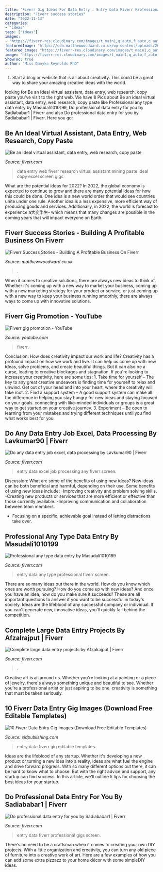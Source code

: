 ```yaml
---
title: "Fiverr Gig Ideas For Data Entry : Entry Data Fiverr Professional Gigs Screen"
description: "Fiverr success stories"
date: "2022-11-13"
categories:
- "ideas"
tags: ["ideas"]
images:
- "https://fiverr-res.cloudinary.com/images/t_main1,q_auto,f_auto,q_auto,f_auto/gigs/167083461/original/3fb99278d03f374dec82a2cb2a3257b10b0b895f/data-entry-as-per-your-order.jpg"
featuredImage: "https://cdn.matthewwoodward.co.uk/wp-content/uploads/2017/01/profitable-fiverr-business.jpg"
featured_image: "https://fiverr-res.cloudinary.com/images/t_main1,q_auto,f_auto,q_auto,f_auto/gigs/116442276/original/2373fd2c04a563136861ddbc00e95e4c452847d0/do-any-data-entry-job-excel-data-processing.png"
image: "https://fiverr-res.cloudinary.com/images/t_main1,q_auto,f_auto,q_auto,f_auto/gigs/121733648/original/f73dc83bdb7b05d0e1647d5359f5d4757438b8e5/complete-large-data-entry-projects.png"
ShowToc: true
author: "Miss Danyka Reynolds PhD"
---
```



1. Start a blog or website that is all about creativity. This could be a great way to share your amazing creative ideas with the world.

	

		
looking for Be an ideal virtual assistant, data entry, web research, copy paste you've visit to the right web. We have 8 Pics about Be an ideal virtual assistant, data entry, web research, copy paste like Professional any type data entry by Masudali1010199, Do professional data entry for you by Sadiababar1 | Fiverr and also Do professional data entry for you by Sadiababar1 | Fiverr. Here you go:
		
    
## Be An Ideal Virtual Assistant, Data Entry, Web Research, Copy Paste

<img loading=lazy src="https://fiverr-res.cloudinary.com/images/t_main1,q_auto,f_auto,q_auto,f_auto/gigs/139689695/original/926cf908be56304bc2ca900fa72b04ce2cfc963d/do-excel-data-entry-and-web-research.jpg" onerror="this.onerror=null;this.src='https://tse2.mm.bing.net/th?id=OIP.mGnKrLU404DF8RI7IcxmDAHaE-&amp;pid=15.1';" alt="Be an ideal virtual assistant, data entry, web research, copy paste">

_Source: fiverr.com_

>data entry web fiverr research virtual assistant mining paste ideal copy excel screen gigs. 

	

What are the potential ideas for 2022?
In 2022, the global economy is expected to continue to grow and there are many potential ideas for how this could be done. One idea is a new world order that would see countries unite under one rule. Another idea is a less expensive, more efficient way of producing goods and services. Additionally, in 2022, the world is forecast to experience a大变半生- which means that many changes are possible in the coming years that will impact everyone on Earth.

    
## Fiverr Success Stories - Building A Profitable Business On Fiverr

<img loading=lazy src="https://cdn.matthewwoodward.co.uk/wp-content/uploads/2017/01/profitable-fiverr-business.jpg" onerror="this.onerror=null;this.src='https://tse4.mm.bing.net/th?id=OIP.KVs5iYZfUVV9HIJN92SCtgHaD4&amp;pid=15.1';" alt="Fiverr Success Stories - Building A Profitable Business On Fiverr">

_Source: matthewwoodward.co.uk_

>. 

	

When it comes to creative solutions, there are always new ideas to think of. Whether it's coming up with a new way to market your business, coming up with a new marketing strategy for your product or service, or just coming up with a new way to keep your business running smoothly, there are always ways to come up with innovative solutions.

    
## Fiverr Gig Promotion - YouTube

<img loading=lazy src="https://i.ytimg.com/vi/tRXUhdC4Pjs/maxresdefault.jpg" onerror="this.onerror=null;this.src='https://tse2.mm.bing.net/th?id=OIP.G3JZHmvqKqYBBIfyTnofngHaEK&amp;pid=15.1';" alt="Fiverr gig promotion - YouTube">

_Source: youtube.com_

>fiverr. 

	

Conclusion: How does creativity impact our work and life?
Creativity has a profound impact on how we work and live. It can help us come up with new ideas, solve problems, and create beautiful things. But it can also be a curse, leading to creative blockages and stagnation. If you're looking to increase your creativity, here are some tips: 1. Take time for yourself – The key to any great creative endeavors is finding time for yourself to relax and unwind. Get out of your head and into your heart, where the creativity will take root. 2. Find a support system – A good support system can make all the difference in helping you stay hungry for new ideas and staying focused on your goals. connecting with like-minded individuals or groups is a great way to get started on your creative journey. 3. Experiment – Be open to learning from your mistakes and trying different techniques until you find what works best for you.

    
## Do Any Data Entry Job Excel, Data Processing By Lavkumar90 | Fiverr

<img loading=lazy src="https://fiverr-res.cloudinary.com/images/t_main1,q_auto,f_auto,q_auto,f_auto/gigs/116442276/original/2373fd2c04a563136861ddbc00e95e4c452847d0/do-any-data-entry-job-excel-data-processing.png" onerror="this.onerror=null;this.src='https://tse1.mm.bing.net/th?id=OIP.w8uGGom_dhWc2lEEH0xiqgHaDy&amp;pid=15.1';" alt="Do any data entry job excel, data processing by Lavkumar90 | Fiverr">

_Source: fiverr.com_

>entry data excel job processing any fiverr screen. 

	

Discussion: What are some of the benefits of using new ideas?
New ideas can be both beneficial and harmful, depending on their use. Some benefits of using new ideas include: 
-Improving creativity and problem solving skills.
-Creating new products or services that are more efficient or effective than those currently available.
-Improving communication and collaboration between team members. 
- Focusing on a specific, achievable goal instead of letting distractions take over.

    
## Professional Any Type Data Entry By Masudali1010199

<img loading=lazy src="https://fiverr-res.cloudinary.com/images/t_main1,q_auto,f_auto/gigs/103475600/original/bd7391b3dc85530d76a53e2c55385741443f2681/professional-any-type-data-entry.jpg" onerror="this.onerror=null;this.src='https://tse4.mm.bing.net/th?id=OIP.XrGmcAkPrCTbujlmSAptvAHaFB&amp;pid=15.1';" alt="Professional any type data entry by Masudali1010199">

_Source: fiverr.com_

>entry data any type professional fiverr screen. 

	

There are so many ideas out there in the world. How do you know which ones are worth pursuing? How do you come up with new ideas? And once you have an idea, how do you make sure it succeeds? These are all important questions to answer if you want to be successful in today's society. Ideas are the lifeblood of any successful company or individual. If you can't generate new, innovative ideas, you'll quickly fall behind the competition.

    
## Complete Large Data Entry Projects By Afzalrajput | Fiverr

<img loading=lazy src="https://fiverr-res.cloudinary.com/images/t_main1,q_auto,f_auto,q_auto,f_auto/gigs/121733648/original/f73dc83bdb7b05d0e1647d5359f5d4757438b8e5/complete-large-data-entry-projects.png" onerror="this.onerror=null;this.src='https://tse1.mm.bing.net/th?id=OIP.vc1EJ8JJ4evVwFGNLq8vBwHaEK&amp;pid=15.1';" alt="Complete large data entry projects by Afzalrajput | Fiverr">

_Source: fiverr.com_

>. 

	

Creative art is all around us. Whether you're looking at a painting or a piece of jewelry, there's always something unique and beautiful to see. Whether you're a professional artist or just aspiring to be one, creativity is something that must be taken seriously.

    
## 10 Fiverr Data Entry Gig Images (Download Free Editable Templates)

<img loading=lazy src="https://www.sidpublishing.com/wp-content/uploads/2020/12/image-for-fiverr-gig-data-entry.jpg" onerror="this.onerror=null;this.src='https://tse2.mm.bing.net/th?id=OIP.79ZPTe7r6x621qeuzF1B8wHaE-&amp;pid=15.1';" alt="10 Fiverr Data Entry Gig Images (Download Free Editable Templates)">

_Source: sidpublishing.com_

>entry data fiverr gig editable templates. 

	

Ideas are the lifeblood of any startup. Whether it's developing a new product or turning a new idea into a reality, ideas are what fuel the engine and drive forward progress. With so many different options out there, it can be hard to know what to choose. But with the right advice and support, any startup can find success. In this article, we'll outline 5 tips for choosing the best ideas for your startup.

    
## Do Professional Data Entry For You By Sadiababar1 | Fiverr

<img loading=lazy src="https://fiverr-res.cloudinary.com/images/t_main1,q_auto,f_auto,q_auto,f_auto/gigs/167083461/original/3fb99278d03f374dec82a2cb2a3257b10b0b895f/data-entry-as-per-your-order.jpg" onerror="this.onerror=null;this.src='https://tse4.mm.bing.net/th?id=OIP.GZfKnFtJzRruWUlC7htbmQHaF5&amp;pid=15.1';" alt="Do professional data entry for you by Sadiababar1 | Fiverr">

_Source: fiverr.com_

>entry data fiverr professional gigs screen. 

	

There's no need to be a craftsman when it comes to creating your own DIY projects. With a little organization and creativity, you can turn any old piece of furniture into a creative work of art. Here are a few examples of how you can add some extra pizzazz to your home décor with some simpleDIY ideas.

